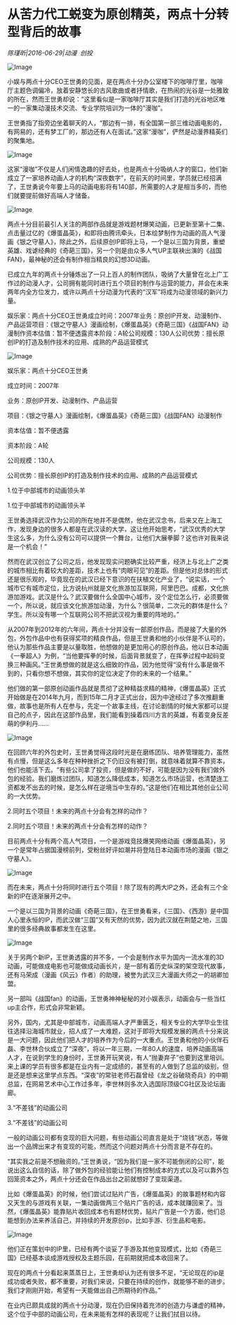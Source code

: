 # 从苦力代工蜕变为原创精英，两点十分转型背后的故事

*陈瑾昕|2016-06-29|动漫 
                                                创投*

![Image](http://si1.go2yd.com/get-image/0L0mkbfe5JY)

小娱与两点十分CEO王世勇的见面，是在两点十分办公室楼下的咖啡厅里，咖啡厅主题色调偏冷，放着安静悠长的古风歌曲或者抒情歌，在热闹的光谷是一处雅致的所在，然而王世勇却说：“这里看似是一家咖啡厅其实是我们打造的光谷地区唯一的一家集动漫技术交流、专业学院培训为一体的“漫咖”。

王世勇指了指旁边坐着聊天的人，“那边有一排，有全国第一部三维动画电影的，有网易的，还有梦工厂的，那边还有人在面试。”这家“漫咖”，俨然是动漫界精英们的聚集地。

![Image](http://si1.go2yd.com/get-image/0L0mkdLtO2i)

这家“漫咖”不仅是人们闲情逸趣的好去处，也是两点十分吸纳人才的窗口，他们新成立了一家培养动画人才的机构“深夜数字”，在前天的时间里，学员就已经招满了，王世勇说今年要上马的动画电影将有140部，所需要的人才是相当多的，而他们就要提前做好高端人才储备。

![Image](http://si1.go2yd.com/get-image/0L0mkXl8QIi)

两点十分目前最引人关注的两部作品就是游戏题材爆笑动画，已更新至第十二集、点击量过亿的《爆蛋晶英》，和即将由腾讯牵头，日本绘梦制作为动画的高人气漫画《银之守墓人》，除此之外，后续原创IP即将上马，一个是以三国为背景，重塑英雄、戏谑经典的《奇葩三国》，另一个则是由众多人气UP主联袂出演的《战国FAN》，最神秘的还会有制作相当精良的幻想3D动画。

已成立九年的两点十分锤炼出了一只上百人的制作团队，吸纳了大量曾在北上广工作过的动漫人才，公司拥有能同时进行五个项目的制作与运营的能力，并会在未来两年内全方位发力，或许以两点十分动漫为代表的“汉军”将成为动漫领域的新兴力量。

娱乐家：两点十分CEO王世勇成立时间：2007年业务：原创IP开发、动漫制作、产品运营项目：《银之守墓人》漫画绘制，《爆蛋晶英》《奇葩三国》《战国FAN》动漫制作资本估值：暂不便透露资本阶段：A轮公司规模：130人公司优势：擅长原创IP的打造及制作技术的应用、成熟的产品运营模式

![Image](http://si1.go2yd.com/get-image/0L0mkWLPdjs)

娱乐家：两点十分CEO王世勇

成立时间：2007年

业务：原创IP开发、动漫制作、产品运营

项目：《银之守墓人》漫画绘制，《爆蛋晶英》《奇葩三国》《战国FAN》动漫制作

资本估值：暂不便透露

资本阶段：A轮

公司规模：130人

公司优势：擅长原创IP的打造及制作技术的应用、成熟的产品运营模式

1.位于中部城市的动画领头羊

1.位于中部城市的动画领头羊

王世勇选择武汉作为公司的所在地并不是偶然，他在武汉念书，后来又在上海工作，发现身边的很多人都是在武汉读的大学，这让他开始思考，“武汉优秀的大学生这么多，为什么没有公司可以提供一个舞台，让他们大展拳脚？这也许对我来说是一个机会！”

然而在武汉创立了公司之后，他发现现实问题确实比较严重，经济上与北上广之类的城市相比有着较大的差距，技术上也有“肉眼可见”的差距。但是他对总体的形式还是很乐观的，毕竟现在的武汉已经下意识的在扶植文化产业了，“说实话，一个城市它有城市定位，比方说杭州就是文化旅游加互联网，阿里巴巴。成都，文化旅游加游戏。武汉是什么？武汉要做什么全国中心城市，没个定位怎么行，必须要做一个，所以说，就应该文化旅游加动漫，为什么？很简单，二次元的群体是什么？学生。所以没有哪一个互联网公司不把武汉视为重要的阵地的。”

从2007年到2012年的六年间，两点十分并没有一部原创作品，而是接了大量的外包，外包作品中也有获得奖项的精良作品，但是王世勇和他的小伙伴是不认可的，他认为那些作品主要是以量取胜，他想做的是更加用心的原创作品，他以日本动画《一拳超人》为例，“当他要挥拳的时候，后面背景就变了，在挥拳过程中起码变换三种画风。”王世勇想做的就是这么细致的作品，因为他觉得“没有什么事是做不到的，只看你想不想做，其实你的定位决定了你的未来的一个结果。”

他们做的第一部原创动画作品就是贯彻了这种精益求精的精神，《爆蛋晶英》正式开始做是在2014年九月，而到15年二月才正式出台，因为中途经过了多次推翻重做，故事也是所有人在参与，先定一个故事主线，在讨论剧情的时候大家都可以提自己的点子，因此在这部作品里，我们能看到操着四川方言的英雄，有着变身反差萌的伊利丹……

![Image](http://si1.go2yd.com/get-image/0L0mkTariYS)

在回顾六年的外包史时，王世勇觉得这段时光是在磨练团队、培养管理能力，虽然有点慢，但是这么多年在种种挫折之下仍旧没有被打倒，就意味着就算不靠资本，他们也能活下去。“有些公司拿了投资，但是做的不好，可能是因为没有我们做外包的经验。我们磨炼过团队，知道怎么降低成本，知道怎么市场运营，也清楚连工资都发不出去的时候，是怎么样在逆境当中生存的。”这是他们在相比其他创业公司的一大优势。

2.同时五个项目！未来的两点十分会有怎样的动作？

2.同时五个项目！未来的两点十分会有怎样的动作？

目前两点十分有两个高人气项目，一个是游戏竞技爆笑网络动画《爆蛋晶英》，另一个是常年占据国漫榜前列，受粉丝好评如潮并将登陆日本动画市场的漫画《银之守墓人》。

![Image](http://si1.go2yd.com/get-image/0L0mkaTChtI)

而在未来，两点十分将同时进行五个项目！除了现有的两大IP之外，还会有三个全新的IP在逐渐展开之中。

一个是以三国为背景的动画《奇葩三国》，在王世勇看来，《三国》、《西游》是中国人心里永恒的IP，而武汉做“三国”又有天然的优势，因为武汉就在荆楚之地，三国里的很多经典故事都发生在这里。

![Image](http://si1.go2yd.com/get-image/0L0mkUy6TKa)

关于另两个新IP，王世勇透露的并不多，一个会是制作水平为国内一流水准的3D动画，可能做成电影也可能做成动画长片，是一部有着历史纵深的架空现代故事，还有马荣成（漫画《风云》作者）的助理，被誉为武汉三大漫画大师之一的胡卿加盟。

另一部叫《战国fan》的动画，王世勇神神秘秘的对小娱表示，动画会与一些当红up主合作，形式会非常新颖。

另外，国内，尤其是中部城市，动画高端人才严重匮乏，相关专业的大学毕业生往往选择沿海城市就业，招人成了一大难题，这对于即将大规模发展的两点十分来说是一大问题，因此他们把人才的培养作为今后的一大重点。王世勇和他的小伙伴石磊、李世林合伙成立了“深夜”，将以一年三期，一年80人的速度，培养动画高端人才，在说到学生的身份时，王世勇开玩笑说，有人“抛妻弃子”也要到这里培训。来上课的学员有很多都是在业内有一定成绩的，甚至有的人做到了总监的级别，但是还是想来这里学点东西。“深夜”的常驻老师石磊曾经《龙之谷破晓奇兵》的中期总监，在网易艺术中心工作过多年，李世林则多次入选国际顶级CG社区及论坛画廊。

3.“不差钱”的动画公司

3.“不差钱”的动画公司

一般的动画公司都有变现的巨大问题，有些动画公司直言是处于“烧钱”状态，等做出一个品牌出来才有变现的可能，然而这个问题对两点十分而言是不存在的。

“其实我之前是不想融资的。”王世勇说，“因为我们是一家不可能倒闭的公司”，能说出这么自信的话，除了做外包的经验能让他们有控制成本的方式以及可以靠外包回笼资本之外，两点十分还会在作品出台之前就想好了变现渠道。

比如《爆蛋晶英》的时候，他们尝试过贴片广告，《爆蛋晶英》的故事题材和内容又天生的与游戏有关联，一集动画做两三个贴片广告的话，成本就赚回来了。当然，《爆蛋晶英》能靠贴片收回成本也有题材优势，贴片广告是一个方面，他们总能想到办法来养活自己，并持续的开发原创ip，比如手游、衍生品和电影。

![Image](http://si1.go2yd.com/get-image/0L0mkZ57LJQ)

他们正在策划中的IP里，已经有两个谈妥了手游及其他变现模式，比如《奇葩三国》已经基本谈成游戏授权及主题乐园，在前期就把成本收回来了。

现在的两点十分看起来蒸蒸日上，王世勇却认为还有很多不足，“无论现在的ip是成功或者失败，都不重要，对我们来说，只要在持续的创作，就能够不断的进步。我们才刚刚开始，希望有一天能做出自己所期待的作品。”

在业内已颇具成就的两点十分动漫，现在仍旧保持着充沛的创造力与谦虚的精神，这个位于中部的动画公司，在未来能有怎样的表现呢？让我们拭目以待。

